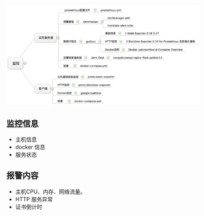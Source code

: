 ![](/assets/本项目结构.png)

## 监控信息

* 主机信息
* docker 信息
* 服务状态

## 报警内容

* 主机CPU、内存、网络流量。
* HTTP 服务异常
* 证书倒计时



